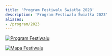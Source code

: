```yaml
---
title: 'Program Festiwalu Światła 2023'
description: 'Program Festiwalu Światła 2023'
aliases:
- /program/2023
---
```


[![Program Festiwalu](/images/program/program-2023.png)](/images/program/program-2023.png)

[![Mapa Festiwalu](/images/program/mapa-2023.png)](/images/program/mapa-2023.png)